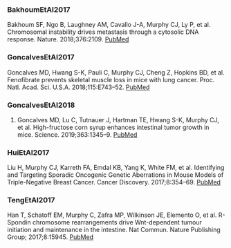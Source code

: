 ### BakhoumEtAl2017

Bakhoum SF, Ngo B, Laughney AM, Cavallo J-A, Murphy CJ, Ly P, et al. Chromosomal instability drives metastasis through a cytosolic DNA response. Nature. 2018;376:2109. [PubMed](https://www.ncbi.nlm.nih.gov/pubmed/29342134)

### GoncalvesEtAl2017

Goncalves MD, Hwang S-K, Pauli C, Murphy CJ, Cheng Z, Hopkins BD, et al. Fenofibrate prevents skeletal muscle loss in mice with lung cancer. Proc. Natl. Acad. Sci. U.S.A. 2018;115:E743–52. [PubMed](https://www.ncbi.nlm.nih.gov/pubmed/29311302)

### GoncalvesEtAl2018

1. Goncalves MD, Lu C, Tutnauer J, Hartman TE, Hwang S-K, Murphy CJ, et al. High-fructose corn syrup enhances intestinal tumor growth in mice. Science. 2019;363:1345–9. [PubMed](https://www.ncbi.nlm.nih.gov/pubmed/30898933)

### HuiEtAl2017
Liu H, Murphy CJ, Karreth FA, Emdal KB, Yang K, White FM, et al. Identifying and Targeting Sporadic Oncogenic Genetic Aberrations in Mouse Models of Triple-Negative Breast Cancer. Cancer Discovery. 2017;8:354–69. [PubMed](https://www.ncbi.nlm.nih.gov/pubmed/29203461)

### TengEtAl2017

Han T, Schatoff EM, Murphy C, Zafra MP, Wilkinson JE, Elemento O, et al. R-Spondin chromosome rearrangements drive Wnt-dependent tumour initiation and maintenance in the intestine. Nat Commun. Nature Publishing Group; 2017;8:15945. [PubMed](https://www.ncbi.nlm.nih.gov/pubmed/28695896)
